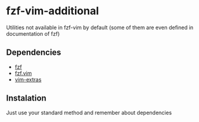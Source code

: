 # fzf-vim-additional

Utilities not available in fzf-vim by default (some of them are even
defined in documentation of fzf)

## Dependencies

- [fzf](https://github.com/junegunn/fzf)
- [fzf.vim](https://github.com/junegunn/fzf.vim)
- [vim-extras](https://github.com/Rellikeht/vim-extras)

## Instalation

Just use your standard method and remember about dependencies
